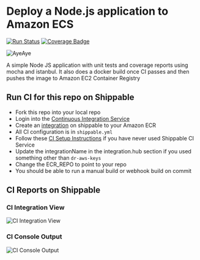 # Deploy a Node.js application to Amazon ECS

[![Run Status](https://api.shippable.com/projects/591920dcc8458b0700d166f7/badge?branch=master)](https://app.shippable.com/github/devops-recipes/deploy-ecs-unmanaged) [![Coverage Badge](https://api.shippable.com/projects/591920dcc8458b0700d166f7/coverageBadge?branch=master)](https://app.shippable.com/github/devops-recipes/deploy-ecs-unmanaged)

![AyeAye](https://github.com/devops-recipes/deploy-ecs-unmanaged/blob/master/public/resources/images/captain.png)

A simple Node JS application with unit tests and coverage reports using mocha and istanbul. It also does a docker build once CI passes and then pushes the image to Amazon EC2 Container Registry

## Run CI for this repo on Shippable
* Fork this repo into your local repo
* Login into the [Continuous Integration Service](wwww.shippable.com)
* Create an [integration](http://docs.shippable.com/platform/integration/aws-keys/) on shippable to your Amazon ECR
* All CI configuration is in `shippable.yml`
* Follow these [CI Setup Instructions](http://docs.shippable.com/ci/runFirstBuild/) if you have never used Shippable CI Service
* Update the integrationName in the integration.hub section if you used something other than `dr-aws-keys`
* Change the ECR_REPO to point to your repo
* You should be able to run a manual build or webhook build on commit

## CI Reports on Shippable

### CI Integration View
![CI Integration View](https://github.com/devops-recipes/deploy-ecs-unmanaged/blob/master/public/resources/images/integration-creation.png)

### CI Console Output
![CI Console Output](https://github.com/devops-recipes/deploy-ecs-unmanaged/blob/master/public/resources/images/console.jpg)
